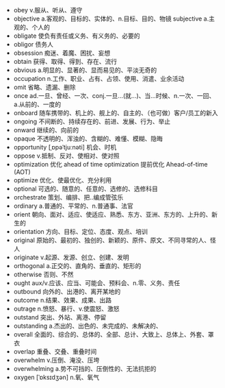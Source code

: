 - obey v.服从、听从、遵守
- objective a.客观的、目标的、实体的、n.目标、目的、物镜     subjective a.主观的、个人的
- obligate 使负有责任或义务、有义务的、必要的
- obligor 债务人
- obsession 痴迷、着魔、困扰、妄想
- obtain 获得、取得、得到、存在、流行
- obvious a.明显的、显著的、显而易见的、平淡无奇的
- occupation n.工作、职业、占有、占领、使用、消遣、业余活动
- omit 省略、遗漏、删除
- once ad.一旦、曾经、一次、conj.一旦...(就...)、当...时候、n.一次、一回、a.从前的、一度的
- onboard 随车携带的、机上的、舰上的、自主的、（也可做）客户/员工的新入
- ongoing 不间断的、持续存在的、前进、发展、行为、举止
- onward 继续的、向前的
- opaque 不透明的、浑浊的、含糊的、难懂、模糊、隐晦
- opportunity [ˌɒpəˈtjuːnəti] 机会、时机
- oppose v.抵制、反对、使相对、使对照
- optimization 优化    ahead of time optimization 提前优化    Ahead-of-time (AOT)
- optimize 优化、使最优化、充分利用
- optional 可选的、随意的、任意的、选修的、选修科目
- orchestrate 策划、编排、把..编成管弦乐
- ordinary a.普通的、平常的、n.普通事、法官
- orient 朝向、面对、适应、使适应、熟悉、东方、亚洲、东方的、上升的、新生的
- orientation 方向、目标、定位、态度、观点、培训
- original 原始的、最初的、独创的、新颖的、原件、原文、不同寻常的人、怪人
- originate v.起源、发源、创立、创建、发明
- orthogonal a.正交的、直角的、垂直的、矩形的
- otherwise 否则、不然
- ought aux/v.应该、应当、可能会、预料会、n.零、义务、责任
- outbound 向外的、出港的、离开某地的
- outcome n.结果、效果、成果、出路
- outrage n.愤怒、暴行、v.使震怒、激怒
- outstand 突出、外站、离港、停留
- outstanding a.杰出的、出色的、未完成的、未解决的、
- overall 全面的、综合的、总体的、全部、总计、大致上、总体上、外套、罩衣
- overlap 重叠、交叠、重叠时间
- overwhelm v.压倒、淹没、压垮
- overwhelming a.势不可挡的、压倒性的、无法抗拒的
- oxygen [ˈɒksɪdʒən] n.氧、氧气